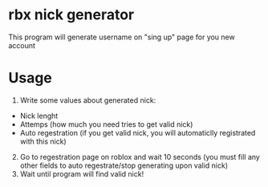 # rbx nick generator
 This program will generate username on "sing up" page for you new account

#  Usage
 1. Write some values about generated nick:
  * Nick lenght
  * Attemps (how much you need tries to get valid nick)
  * Auto regestration (if you get valid nick, you will automaticlly registrated with this nick)
 2. Go to regestration page on roblox and wait 10 seconds (you must fill any other fields to auto regestrate/stop generating upon valid nick)
 3. Wait until program will find valid nick!
